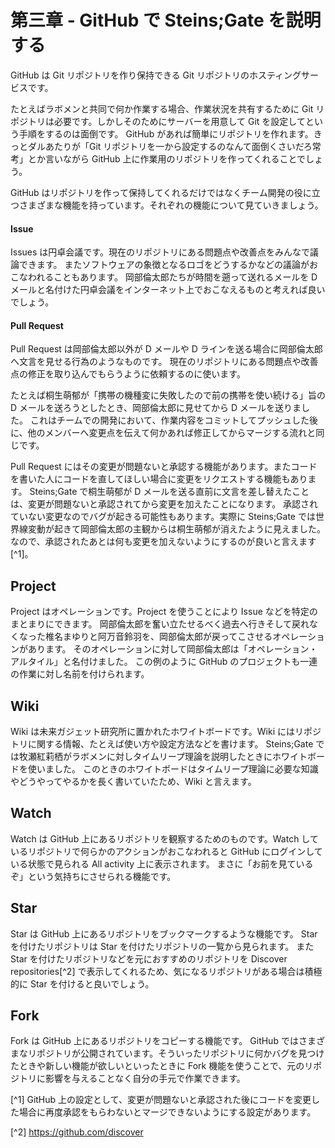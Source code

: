 # 第三章 - GitHub で Steins;Gate を説明する

GitHub は Git リポジトリを作り保持できる Git リポジトリのホスティングサービスです。

たとえばラボメンと共同で何か作業する場合、作業状況を共有するために Git リポジトリは必要です。しかしそのためにサーバーを用意して Git を設定してという手順をするのは面倒です。
GitHub があれば簡単にリポジトリを作れます。きっとダルあたりが「Git リポジトリを一から設定するのなんて面倒くさいだろ常考」とか言いながら GitHub 上に作業用のリポジトリを作ってくれることでしょう。

GitHub はリポジトリを作って保持してくれるだけではなくチーム開発の役に立つさまざまな機能を持っています。それぞれの機能について見ていきましょう。

#### Issue

Issues は円卓会議です。現在のリポジトリにある問題点や改善点をみんなで議論できます。
またソフトウェアの象徴となるロゴをどうするかなどの議論がおこなわれることもあります。
岡部倫太郎たちが時間を遡って送れるメールを D メールと名付けた円卓会議をインターネット上でおこなえるものと考えれば良いでしょう。

#### Pull Request

Pull Request は岡部倫太郎以外が D メールや D ラインを送る場合に岡部倫太郎へ文言を見せる行為のようなものです。
現在のリポジトリにある問題点や改善点の修正を取り込んでもらうように依頼するのに使います。

たとえば桐生萌郁が「携帯の機種変に失敗したので前の携帯を使い続ける」旨の D メールを送ろうとしたとき、岡部倫太郎に見せてから D メールを送りました。
これはチームでの開発において、作業内容をコミットしてプッシュした後に、他のメンバーへ変更点を伝えて何かあれば修正してからマージする流れと同じです。

Pull Request にはその変更が問題ないと承認する機能があります。またコードを書いた人にコードを直してほしい場合に変更をリクエストする機能もあります。
Steins;Gate で桐生萌郁が D メールを送る直前に文言を差し替えたことは、変更が問題ないと承認されてから変更を加えたことになります。
承認されていない変更なのでバグが起きる可能性もあります。実際に Steins;Gate では世界線変動が起きて岡部倫太郎の主観からは桐生萌郁が消えたように見えました。なので、承認されたあとは何も変更を加えないようにするのが良いと言えます[^1]。

## Project

Project はオペレーションです。Project を使うことにより Issue などを特定のまとまりにできます。
岡部倫太郎を奮い立たせるべく過去へ行きそして戻れなくなった椎名まゆりと阿万音鈴羽を、岡部倫太郎が戻ってこさせるオペレーションがあります。
そのオペレーションに対して岡部倫太郎は「オペレーション・アルタイル」と名付けました。
この例のように GitHub のプロジェクトも一連の作業に対し名前を付けられます。

## Wiki

Wiki は未来ガジェット研究所に置かれたホワイトボードです。Wiki にはリポジトリに関する情報、たとえば使い方や設定方法などを書けます。
Steins;Gate では牧瀬紅莉栖がラボメンに対しタイムリープ理論を説明したときにホワイトボードを使いました。
このときのホワイトボードはタイムリープ理論に必要な知識やどうやってやるかを長く書いていたため、Wiki と言えます。

## Watch

Watch は GitHub 上にあるリポジトリを観察するためのものです。Watch しているリポジトリで何らかのアクションがおこなわれると GitHub にログインしている状態で見られる All activity 上に表示されます。
まさに「お前を見ているぞ」という気持ちにさせられる機能です。

## Star

Star は GitHub 上にあるリポジトリをブックマークするような機能です。
Star を付けたリポジトリは Star を付けたリポジトリの一覧から見られます。
また Star を付けたリポジトリなどを元におすすめのリポジトリを Discover repositories[^2] で表示してくれるため、気になるリポジトリがある場合は積極的に Star を付けると良いでしょう。

## Fork

Fork は GitHub 上にあるリポジトリをコピーする機能です。
GitHub ではさまざまなリポジトリが公開されています。そういったリポジトリに何かバグを見つけたときや新しい機能が欲しいといったときに Fork 機能を使うことで、元のリポジトリに影響を与えることなく自分の手元で作業できます。

[^1] GitHub 上の設定として、変更が問題ないと承認された後にコードを変更した場合に再度承認をもらわないとマージできないようにする設定があります。

<!-- textlint-disable -->

[^2] https://github.com/discover

<!-- textlint-enable -->
